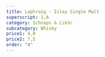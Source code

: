 ```yaml
---
title: Laphroig - Islay Single Malt
superscript: 1,A
category: Schnaps & Likör
subcategory: Whisky
price1: 4,0
price2: 7,5
order: "4"
---
```

